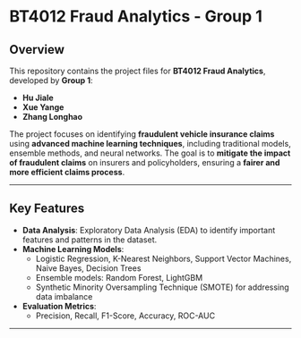 # **BT4012 Fraud Analytics - Group 1**

## **Overview**
This repository contains the project files for **BT4012 Fraud Analytics**, developed by **Group 1**:

- **Hu Jiale**
- **Xue Yange**
- **Zhang Longhao**

The project focuses on identifying **fraudulent vehicle insurance claims** using **advanced machine learning techniques**, including traditional models, ensemble methods, and neural networks. The goal is to **mitigate the impact of fraudulent claims** on insurers and policyholders, ensuring a **fairer and more efficient claims process**.

---

## **Key Features**
- **Data Analysis**: Exploratory Data Analysis (EDA) to identify important features and patterns in the dataset.
- **Machine Learning Models**:
  - Logistic Regression, K-Nearest Neighbors, Support Vector Machines, Naive Bayes, Decision Trees
  - Ensemble models: Random Forest, LightGBM
  - Synthetic Minority Oversampling Technique (SMOTE) for addressing data imbalance
- **Evaluation Metrics**:
  - Precision, Recall, F1-Score, Accuracy, ROC-AUC

---
